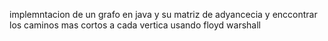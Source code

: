 implemntacion de un grafo en java y su matriz de adyancecia y enccontrar los caminos mas cortos a cada vertica usando floyd warshall